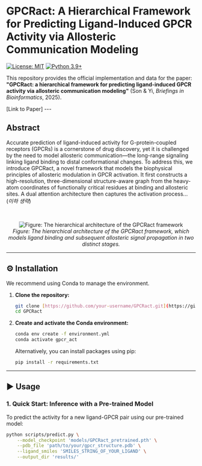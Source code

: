 # GPCRact: A Hierarchical Framework for Predicting Ligand-Induced GPCR Activity via Allosteric Communication Modeling

[![License: MIT](https://img.shields.io/badge/License-MIT-yellow.svg)](https://opensource.org/licenses/MIT)
[![Python 3.9+](https://img.shields.io/badge/python-3.9+-blue.svg)](https://www.python.org/downloads/release/python-390/)

This repository provides the official implementation and data for the paper: **"GPCRact: a hierarchical framework for predicting ligand-induced GPCR activity via allosteric communication modeling"** (Son & Yi, *Briefings in Bioinformatics*, 2025).

[Link to Paper] ---

## Abstract

Accurate prediction of ligand-induced activity for G-protein-coupled receptors (GPCRs) is a cornerstone of drug discovery, yet it is challenged by the need to model allosteric communication—the long-range signaling linking ligand binding to distal conformational changes. To address this, we introduce GPCRact, a novel framework that models the biophysical principles of allosteric modulation in GPCR activation. It first constructs a high-resolution, three-dimensional structure-aware graph from the heavy-atom coordinates of functionally critical residues at binding and allosteric sites. A dual attention architecture then captures the activation process... (*이하 생략*)

<br>

<p align="center">
  <img src="httpse-Based Graph Modeling**
<img width="800" alt="Figure: The hierarchical architecture of the GPCRact framework" src="https://github.com/user-attachments/assets/92c35049-996f-4643-ad93-32b26be9fc4f" />
  <br>
  <em>Figure: The hierarchical architecture of the GPCRact framework, which models ligand binding and subsequent allosteric signal propagation in two distinct stages.</em>
</p>

---

## ⚙️ Installation

We recommend using Conda to manage the environment.

1.  **Clone the repository:**
    ```bash
    git clone [https://github.com/your-username/GPCRact.git](https://github.com/your-username/GPCRact.git)
    cd GPCRact
    ```

2.  **Create and activate the Conda environment:**
    ```bash
    conda env create -f environment.yml
    conda activate gpcr_act
    ```
    Alternatively, you can install packages using pip:
    ```bash
    pip install -r requirements.txt
    ```

---

## ▶️ Usage

### 1. Quick Start: Inference with a Pre-trained Model

To predict the activity for a new ligand-GPCR pair using our pre-trained model:

```bash
python scripts/predict.py \
    --model_checkpoint 'models/GPCRact_pretrained.pth' \
    --pdb_file 'path/to/your/gpcr_structure.pdb' \
    --ligand_smiles 'SMILES_STRING_OF_YOUR_LIGAND' \
    --output_dir 'results/'
